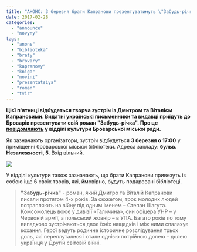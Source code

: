 ```yaml
---
title: "АНОНС: 3 березня брати Капранови презентуватимуть \"Забудь-річку\" у Броварах"
date: 2017-02-28
categories: 
  - "announce"
  - "novyny"
tags: 
  - "anons"
  - "biblioteka"
  - "braty"
  - "brovary"
  - "kapranovy"
  - "kniga"
  - "novini"
  - "prezentatsiya"
  - "roman"
  - "tvir"
---
```


**Цієї п'ятниці відбудеться творча зустріч із Дмитром та Віталієм Капрановими. Видатні українські письменники та видавці приїдуть до Броварів презентувати свій роман "Забудь-річка". Про це [повідомляють](http://www.kulturabr.kiev.ua/golovny-novyny/tvorcha-zustrich-z-bratamy-kapranovymy) у відділі культури Броварської міської ради.**

Як зазначають організатори, зустріч відбудеться **3 березня о 17:00** у приміщенні броварської міської бібліотеки. Адреса закладу: **бульв. Незалежності, 5**. Вхід вільний.

[![](https://mpz.brovary.org/wp-content/uploads/2017/02/Braty-Kapranovy-Zabud-richka-prezentatsiya-afisha.jpg)](https://mpz.brovary.org/wp-content/uploads/2017/02/Braty-Kapranovy-Zabud-richka-prezentatsiya-afisha.jpg)

У відділі культури також зазначають, що брати Капранови привезуть із собою іще 6 своїх творів, які, ймовірно, будуть подаровані бібліотеці.

> **"Забудь-річка"** - роман, який Дмитро та Віталій Капранови писали протягом 4-х років. За сюжетом, троє молодих людей потрапляють на війну під одним іменем – Степан Шагута. Комсомолець воює у дивізії «Галичина», син офіцера УНР – у Червоній армії, а польський жовнір – в УПА. Багато років по тому випадково зустрічаються двоє їхніх нащадків і між ними спалахує кохання. Герої ведуть родинне історичне розслідування трьох доль, які переплуталися і стали однією потрійною долею – долею українця у Другій світовій війні.
